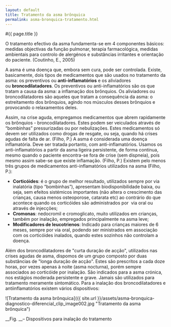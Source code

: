 ```yaml
---
layout: default
title: Tratamento da asma brônquica
permalink: asma-bronquica-tratamento.html
---
```


#{{ page.title }}

O tratamento efectivo da asma fundamenta-se em 4 componentes básicos: medidas objectivas da função pulmonar, terapia farmacológica, medidas ambientais para controlo de alergénos e substâncias irritantes e orientação do paciente. (Coutinho, E., 2005)

A asma é uma doença que, embora sem cura, pode ser controlada. Existe, basicamente, dois tipos de medicamentos que são usados no tratamento da asma: os preventivos ou __anti-inflamatórios__ e os aliviadores ou __broncodilatadores__. Os preventivos ou anti-inflamatórios são os que tratam a causa da asma: a inflamação dos brônquios. Os aliviadores ou broncodilatadores são aqueles que tratam a consequência da asma: o estreitamento dos brônquios, agindo nos músculos desses brônquios e provocando o relaxamentos deles.

Assim, na crise aguda, empregamos medicamentos que abrem rapidamente os brônquios - broncodilatadores. Estes podem ser veiculados através de “bombinhas” pressurizadas ou por nebulizações. Estes medicamentos só devem ser utilizados como drogas de resgate, ou seja, quando há crises agudas de falta de ar. (Filho, P.)
A asma é considerada uma doença inflamatória. Deve ser tratada portanto, com anti-inflamatórios. Usamos os anti-inflamatórios a partir da asma ligeira persistente, de forma contínua, mesmo quando o paciente encontra-se fora de crise (sem dispneia), pois mesmo assim sabe-se que existe inflamação. (Filho, P.)
Existem pelo menos três grupos de medicamentos anti-inflamatórios utilizados na asma (Filho, P.):

* __Corticóides__: é o grupo de melhor resultado, utilizados sempre por via inalatória (tipo “bombinhas”), apresentam biodisponibilidade baixa, ou seja, sem efeitos sistémicos importantes (não altera o crescimento das crianças, causa menos osteoporose, catarata etc) ao contrário do que acontece quando os corticóides são administrados por  via oral ou através de injecções;
* __Cromonas__: nedocromil e cromoglicato, muito utilizados em crianças, também por inalação, empregados principalmente na asma leve;
* __Modificadores de leucotrienos__: Indicado para crianças maiores de 6 meses, sempre por via oral, podendo ser ministrados em associação com os corticóides inalados, quando estes sozinhos não controlam a doença.

Além dos broncodilatadores de "curta duração de acção", utilizados nas crises agudas de asma, dispomos de um grupo composto por duas substâncias de "longa duração de acção". Estes são prescritos a cada doze horas, por vezes apenas à noite (asma nocturna), porém sempre associados ao corticóide por inalação. São indicados para a asma crónica, nos estágios moderada persistente e grave. Jamais são utilizados para tratamento meramente sintomático. Para a inalação dos broncodilatadores e antiinflamatórios existem vários dispositivos:

![Tratamento da asma brônquica]({{ site.url }}/assets/asma-bronquica-diagnostico-diferencial_clip_image002.jpg "Tratamento da asma brônquica")

__Fig. __– Dispositivos para inalação do tratamento
